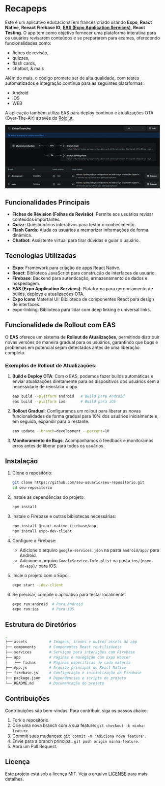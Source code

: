 
# Recapeps 


Este é um aplicativo educacional em francês criado usando **Expo**, **React Native**, **Reeact Firebase IO**, [**EAS (Expo Application Services)**](https://docs.expo.dev/eas/), **React Testing**. O app tem como objetivo fornecer uma plataforma interativa para os usuários revisarem conteúdos e se prepararem para exames, oferecendo funcionalidades como:

- fiches de revisão, 
- quizzes, 
- flash cards,
- chatbot, 
& mais

Além do mais, o código promete ser de alta qualidade, com testes automatizados e integração contínua para as seguintes plataformas:

- Android
- iOS
- WEB

A aplicação também utiliza EAS para deploy contínuo e atualizações OTA (Over-The-Air) através do [Rololut](https://docs.expo.dev/eas-update/rollouts/).

![Printscreen do Rollout conforme aplicado hoje](/docs/imgs/Rollout.png)

## Funcionalidades Principais

- **Fiches de Révision (Folhas de Revisão)**: Permite aos usuários revisar conteúdos importantes.
- **Quizz**: Questionários interativos para testar o conhecimento.
- **Flash Cards**: Ajuda os usuários a memorizar informações de forma dinâmica.
- **Chatbot**: Assistente virtual para tirar dúvidas e guiar o usuário.

## Tecnologias Utilizadas

- **Expo**: Framework para criação de apps React Native.
- **React**: Biblioteca JavaScript para construção de interfaces de usuário.
- **Firebase**: Backend para autenticação, armazenamento de dados e hospedagem.
- **EAS (Expo Application Services)**: Plataforma para gerenciamento de builds, deploys e atualizações OTA.
- **Expo Icons** Material UI: Biblioteca de componentes React para design de interfaces.
- expo-linking: Biblioteca para lidar com deep linking e universal links.




## Funcionalidade de Rollout com EAS

O **EAS** oferece um sistema de **Rollout de Atualizações**, permitindo distribuir novas versões de maneira gradual para os usuários, garantindo que bugs e problemas em potencial sejam detectados antes de uma liberação completa.

### Exemplos de Rollout de Atualizações:
1. **Build e Deploy OTA**: Com o EAS, podemos fazer builds automáticas e enviar atualizações diretamente para os dispositivos dos usuários sem a necessidade de reinstalar o app.
   ```bash
   eas build --platform android   # Build para Android
   eas build --platform ios       # Build para iOS
   ```
2. **Rollout Gradual**: Configuramos um rollout para liberar as novas funcionalidades de forma gradual para 10% dos usuários inicialmente e, em seguida, expandir para o restante.
   ```bash
   eas update --branch=development --percent=10
   ```
3. **Monitoramento de Bugs**: Acompanhamos o feedback e monitoramos erros antes de liberar para todos os usuários.

## Instalação

1. Clone o repositório:

   ```bash
   git clone https://github.com/seu-usuario/seu-repositorio.git
   cd seu-repositorio
   ```

2. Instale as dependências do projeto:

   ```bash
   npm install
   ```

3. Instale o Firebase e outras bibliotecas necessárias:

   ```bash
   npm install @react-native-firebase/app
   npm install expo-dev-client
   ```

4. Configure o Firebase:

   - Adicione o arquivo `google-services.json` na pasta `android/app/` para Android.
   - Adicione o arquivo `GoogleService-Info.plist` na pasta `ios/{nome-do-app}/` para iOS.

5. Inicie o projeto com o Expo:

   ```bash
   expo start --dev-client
   ```

6. Se precisar, compile o aplicativo para testar localmente:

   ```bash
   expo run:android  # Para Android
   expo run:ios      # Para iOS
   ```

## Estrutura de Diretórios

```bash
.
├── assets          # Imagens, ícones e outros assets do app
├── components      # Componentes React reutilizáveis
├── services        # Serviços para interações com Firebase
├── app             # Páginas e navegação com Expo Router
│   ├── fichas      # Páginas específicas de cada matéria
├── App.js          # Arquivo principal do React Native
├── firebase.js     # Configuração e inicialização do Firebase
├── package.json    # Dependências e scripts do projeto
└── README.md       # Documentação do projeto
```

## Contribuições

Contribuições são bem-vindas! Para contribuir, siga os passos abaixo:

1. Fork o repositório.
2. Crie uma nova branch com a sua feature: `git checkout -b minha-feature`.
3. Commit suas mudanças: `git commit -m 'Adiciona nova feature'`.
4. Envie para a branch principal: `git push origin minha-feature`.
5. Abra um Pull Request.

## Licença

Este projeto está sob a licença MIT. Veja o arquivo [LICENSE](LICENSE) para mais detalhes.
